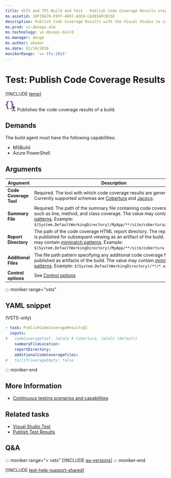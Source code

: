 ```yaml
---
title: VSTS and TFS Build and Test - Publish Code Coverage Results step
ms.assetid: 18F19A70-E9FF-4697-A3E9-CA3B34FCB15D
description: Publish Code Coverage Results with the Visual Studio to integrate cloud-based load tests into your build and release pipelines 
ms.prod: vs-devops-alm
ms.technology: vs-devops-build
ms.manager: douge
ms.author: ahomer
ms.date: 01/19/2018
monikerRange: '>= tfs-2015'
---
```



# Test: Publish Code Coverage Results

[!INCLUDE [temp](../../_shared/version-tfs-2015-rtm.md)]

![icon](_img/publish-code-coverage-results-icon.png)
Publishes the code coverage results of a build.

## Demands

The build agent must have the following capabilities:

* MSBuild
* Azure PowerShell

## Arguments

| Argument | Description |
| -------- | ----------- |
| **Code Coverage Tool** | Required. The tool with which code coverage results are generated. Currently supported schemas are [Cobertura](http://cobertura.sourceforge.net/xml/coverage-04.dtd) and [Jacoco](http://www.eclemma.org/jacoco/trunk/coverage/report.dtd). |
| **Summary File** | Required. The path of the summary file containing code coverage statistics such as line, method, and class coverage. The value may contain [minimatch patterns](../file-matching-patterns.md). Example: `$(System.DefaultWorkingDirectory)/MyApp/**/site/cobertura/coverage.xml` |
| **Report Directory** | The path of the code coverage HTML report directory. The report directory is published for subsequent viewing as an artifact of the build. The value may contain [minimatch patterns](../file-matching-patterns.md). Example: `$(System.DefaultWorkingDirectory)/MyApp/**/site/cobertura` |
| **Additional Files** | The file path pattern specifying any additional code coverage files to be published as artifacts of the build. The value may contain [minimatch patterns](../file-matching-patterns.md). Example: `$(System.DefaultWorkingDirectory)/**/*.exec` |
| **Control options** | See [Control options](../../concepts/process/tasks.md#controloptions) |

::: moniker range="vsts"

## YAML snippet

(VSTS-only)

```YAML
- task: PublishCodeCoverageResults@1
  inputs:
#   codeCoverageTool: JaCoCo # Cobertura, JaCoCo (default)
    summaryFileLocation:
    reportDirectory:
    additionalCodeCoverageFiles:
#   failIfCoverageEmpty: false
```

::: moniker-end

## More Information

* [Continuous testing scenarios and capabilities](../../test/index.md)

## Related tasks

* [Visual Studio Test](https://github.com/Microsoft/vsts-tasks/blob/master/Tasks/VsTest/README.md)  
* [Publish Test Results](publish-test-results.md)

## Q&A
<!-- BEGINSECTION class="md-qanda" -->

::: moniker range="< vsts"
[!INCLUDE [qa-versions](../../_shared/qa-versions.md)]
::: moniker-end

<!-- ENDSECTION -->

[!INCLUDE [test-help-support-shared](../../_shared/test-help-support-shared.md)]

